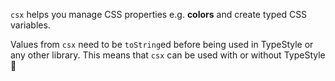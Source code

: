 `csx` helps you manage CSS properties e.g. **colors** and create typed CSS variables.

Values from `csx` need to be `toString`ed before being used in TypeStyle or any other library. This means that `csx` can be used with or without TypeStyle 🌹